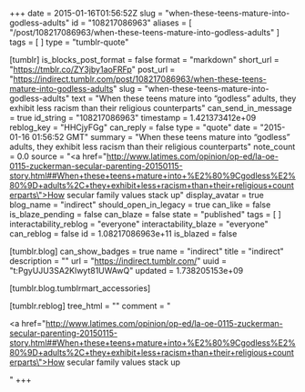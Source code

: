 +++
date = 2015-01-16T01:56:52Z
slug = "when-these-teens-mature-into-godless-adults"
id = "108217086963"
aliases = [ "/post/108217086963/when-these-teens-mature-into-godless-adults" ]
tags = [ ]
type = "tumblr-quote"

[tumblr]
is_blocks_post_format = false
format = "markdown"
short_url = "https://tmblr.co/ZY3jby1aoFRFp"
post_url = "https://indirect.tumblr.com/post/108217086963/when-these-teens-mature-into-godless-adults"
slug = "when-these-teens-mature-into-godless-adults"
text = "When these teens mature into “godless” adults, they exhibit less racism than their religious counterparts"
can_send_in_message = true
id_string = "108217086963"
timestamp = 1.421373412e+09
reblog_key = "HHCjyFGg"
can_reply = false
type = "quote"
date = "2015-01-16 01:56:52 GMT"
summary = "When these teens mature into “godless” adults, they exhibit less racism than their religious counterparts"
note_count = 0.0
source = "<a href=\"http://www.latimes.com/opinion/op-ed/la-oe-0115-zuckerman-secular-parenting-20150115-story.html##When+these+teens+mature+into+%E2%80%9Cgodless%E2%80%9D+adults%2C+they+exhibit+less+racism+than+their+religious+counterparts\">How secular family values stack up</a>"
display_avatar = true
blog_name = "indirect"
should_open_in_legacy = true
can_like = false
is_blaze_pending = false
can_blaze = false
state = "published"
tags = [ ]
interactability_reblog = "everyone"
interactability_blaze = "everyone"
can_reblog = false
id = 1.08217086963e+11
is_blazed = false

[tumblr.blog]
can_show_badges = true
name = "indirect"
title = "indirect"
description = ""
url = "https://indirect.tumblr.com/"
uuid = "t:PgyUJU3SA2Klwyt81UWAwQ"
updated = 1.738205153e+09

[tumblr.blog.tumblrmart_accessories]

[tumblr.reblog]
tree_html = ""
comment = "<p><a href=\"http://www.latimes.com/opinion/op-ed/la-oe-0115-zuckerman-secular-parenting-20150115-story.html##When+these+teens+mature+into+%E2%80%9Cgodless%E2%80%9D+adults%2C+they+exhibit+less+racism+than+their+religious+counterparts\">How secular family values stack up</a></p>"
+++
